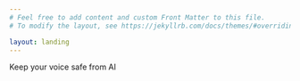 ```yaml
---
# Feel free to add content and custom Front Matter to this file.
# To modify the layout, see https://jekyllrb.com/docs/themes/#overriding-theme-defaults

layout: landing 
---
```

<div class="font-bold">Keep your voice safe from AI</div>
